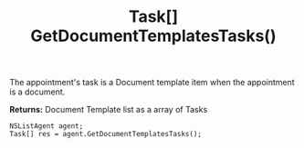 ﻿---
uid: crmscript_ref_NSListAgent_GetDocumentTemplatesTasks
title: Task[] GetDocumentTemplatesTasks()
intellisense: NSListAgent.GetDocumentTemplatesTasks
keywords: NSListAgent, GetDocumentTemplatesTasks
so.topic: reference
---

The appointment's task is a Document template item when the appointment is a document.


**Returns:** Document Template list as a array of Tasks

```crmscript
NSListAgent agent;
Task[] res = agent.GetDocumentTemplatesTasks();
```

